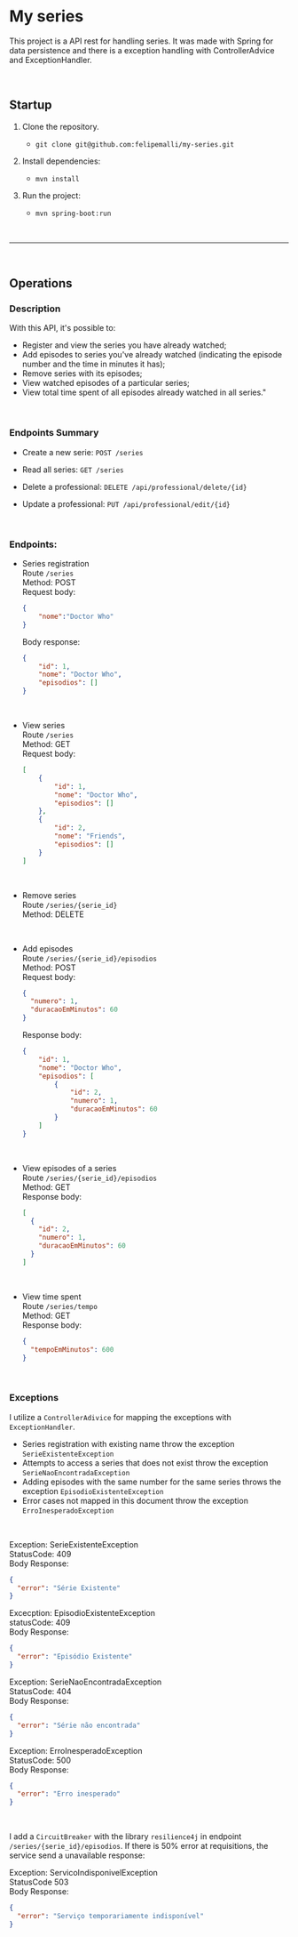 # My series

This project is a API rest for handling series.
It was made with Spring for data persistence and there is a exception handling with ControllerAdvice and ExceptionHandler.

<br>

## Startup

1. Clone the repository.
    * `git clone git@github.com:felipemalli/my-series.git`

2. Install dependencies:
    * `mvn install`

3. Run the project:
    * `mvn spring-boot:run`

<br>

---

<br>

## Operations
### Description

With this API, it's possible to:
- Register and view the series you have already watched;
- Add episodes to series you've already watched (indicating the episode number and the time in minutes it has);
- Remove series with its episodes;
- View watched episodes of a particular series;
- View total time spent of all episodes already watched in all series."


<br>

### Endpoints Summary

- Create a new serie: `POST /series`

- Read all series:  `GET /series`

- Delete a professional: `DELETE /api/professional/delete/{id}`

- Update a professional: `PUT /api/professional/edit/{id}`

<br>

### Endpoints:
- Series registration <br>
Route `/series` <br>
Method: POST <br>
Request body:
  ```json
  {
      "nome":"Doctor Who"
  }
  ```
  Body response:
  ```json
  {
      "id": 1,
      "nome": "Doctor Who",
      "episodios": []
  }
  ```

<br>

- View series <br>
Route `/series` <br>
Method: GET <br>
Request body:
  ```json
  [
      {
          "id": 1,
          "nome": "Doctor Who",
          "episodios": []
      },
      {
          "id": 2,
          "nome": "Friends",
          "episodios": []
      }
  ]
  ```

<br>

- Remove series <br>
Route `/series/{serie_id}` <br>
Method: DELETE

<br>

- Add episodes <br>
Route `/series/{serie_id}/episodios` <br>
Method: POST <br>
Request body:
  ```json
  {
    "numero": 1,
    "duracaoEmMinutos": 60
  }
  ```
  Response body:
  ```json
  {
      "id": 1,
      "nome": "Doctor Who",
      "episodios": [
          {
              "id": 2,
              "numero": 1,
              "duracaoEmMinutos": 60
          }
      ]
  }
  ```

<br>

- View episodes of a series <br>
Route `/series/{serie_id}/episodios` <br>
Method: GET <br>
Response body:
  ```json
  [
    {
      "id": 2,
      "numero": 1,
      "duracaoEmMinutos": 60
    }
  ]
  ```

<br>

- View time spent <br>
Route `/series/tempo` <br>
Method: GET <br>
Response body:
  ```json
  {
    "tempoEmMinutos": 600
  }
  ```

<br>

### Exceptions

I utilize a `ControllerAdivice` for mapping the exceptions with `ExceptionHandler`.

- Series registration with existing name throw the exception `SerieExistenteException`
- Attempts to access a series that does not exist throw the exception `SerieNaoEncontradaException`
- Adding episodes with the same number for the same series throws the exception `EpisodioExistenteException`
- Error cases not mapped in this document throw the exception `ErroInesperadoException`

<br>

Exception: SerieExistenteException <br>
StatusCode: 409  <br>
Body Response:
```json
{
  "error": "Série Existente"
}
```

Excecption: EpisodioExistenteException <br>
statusCode: 409  <br>
Body Response:
```json
{
  "error": "Episódio Existente"
}
```

Exception: SerieNaoEncontradaException <br>
StatusCode: 404  <br>
Body Response:
```json
{
  "error": "Série não encontrada"
}
```

Exception: ErroInesperadoException <br>
StatusCode: 500 <br>
Body Response:
```json
{
  "error": "Erro inesperado"
}
```
<br>

I add a `CircuitBreaker` with the library `resilience4j` in endpoint `/series/{serie_id}/episodios`. If there is 50% error at requisitions, the service send a unavailable response:

Exception: ServicoIndisponivelException <br>
StatusCode 503   <br>
Body Response:
```json
{
  "error": "Serviço temporariamente indisponível"
}
```